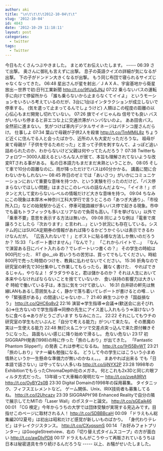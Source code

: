 ```yaml
---
author: aki
title: "\n\t\t\t\t2012-10-04\t\t"
slug: '2012-10-04'
id: 4843
date: '2012-10-29 11:18:11'
layout: post
categories:
  - twitter
tags:
  - Twitter
---
```


今日もたくさんつぶやきました。 まとめてお伝えいたします。 ----- 06:39 さて出撃。 奥さんに御礼も言えずに出撃。 息子の英語クイズの詳細が気になるが出撃。 下の子がドンドン大きくなるが出撃。 もう同じ布団で寝られるサイズじゃなくなってきた。 06:48 星出さんが星を射出／ＪＡＸＡ、宇宙基地から衛星放出－世界で初:日刊工業新聞 http://t.co/9fUaSJNJ 07:22 乗らないバスの運転手に向けて停留所から 「誰も乗らないから止まらなくてイイよ」 というモーションをいろいろ考えているのだが、3台に1台はインタラクションが成立しないで停車する。 (気を遣って止まってるんでしょうけど) 人類はこの程度の距離の以心伝心もまだ開発し切れていない。 07:26 旗でイイじゃんね 信号でも良い バスがいちいち停まると非エコな上に交通渋滞がハンパないのよ。 ああ田舎バス。 全然前に進まない。 気がつけば車内デジタルサイネージはパチンコ屋さんだらけ。 仕事しよ 07:34 葉山で母親が子供2人を殺害 http://t.co/TmMMiL8z ちょうど近くに住んでる人と会ったばかり、近所の人も大変だっただろうな。 祖母が来て母親が「子供を守るためだった」と言って子供を刺すなんて、よっぽど追い詰められたのか、わからないけど父親は何やってたんだろう？ 07:38 Twitterもフォロワー3000人超えるといろんな人が居て、本旨も理解されてないような改変RTされる事がある。 私の日本語力もまだまだ未熟ということか。 08:05 そして車で10分の距離なのに、雨が降っただけでバスは60分かかる。 講義に間に合わないかもしれない～ 08:45 昨日のゼミでは「あいさつ」がいかにコミュニケーションにおいて重要な意味を持つか、という実験を行ったのだけど、「バス停まらないでほしい問題」はまさにこのレベルの話なんだよな～。「イイネ！」ボタンと大して変わらないレベルの情報だけど大きな意味を持つ。 09:04 ちなみにこの現象は本厚木⇒神奈川工科大学行で言うところの「あつぎ大通り」、「市役所入口」などの始発駅から近く、停車可能路線が多いバス停で起きる現象。市中でも最もトラフィックも多いエリアなので負荷も高い。「手を挙げない」以外で「乗車不要」意思を表示する方法は無いか。 09:08 同じような例は「電車で席譲ろうとしたら『次おります』と言われ…」という状況にも存在している。システム的にはSUICA定期券の情報があれば降りるかどうかぐらいは表示できるわけなんだが。 「広告入れないで！」とポストに貼る様な方法しか無いのだろうか？ 15:33 「レポート書けません」『なんで？』 「これからバイトで…」 『なんで演習ある日にバイト入れるの？でレポートいつ書くの？』 その学生の時給は900円だった． RT @o__ob 若いうちの苦労は、買ってでもしてください。時給800円で売った時間のつけを、教員に払わせないでください。 15:36 折角なので研究室の軒先で30分集中して作業してもらったら，難なく書けた． やればできるじゃん，やりなよ！ ダラダラやると，君は儲かるのか？ それは人生において本来やらなければならないことを捨てていないか． 食い扶持の影響力は大きいぞ 時給で働いている子は，本当に気をつけて欲しい． 16:31 白井研の軒先は無線LANもあるし雰囲気もよく，静かで落ち着いてレポートが書けるとの噂… いや「緊張感がある」の間違いじゃないか…？ 21:40 麻生つぶやき「国益損なう」 http://t.co/QHC6q8v2 22:16 演習⇒学生指導⇒会議⇒(歓送会に出そびれる)⇒仕方ないので学生指導⇒同僚の先生にアイス差し入れもらう⇒溶けないうちに食べる⇒ありがとうございます ちなみにカニ。 22:22 それにしてもウチの研究室の学生もだいぶんと「自分で考える能力」がついて来たな。 その悪魔の実は一生使える能力 22:48 無灯火＆二ケツで交差点突っ込んで来た原付轢きそうになった。 路面もいい感じに降り始めで滑るし。 危ない危ない 23:17 初SIGGRAPH発表(1998)の時に作った「旅のしおり」が出てきた。 「Fantastic Phantom Slipper!!」の発表 これは参考になるね。 http://t.co/1H55BvWT 23:21 「旅のしおり」マナー編も勉強になる。 どうして今の学生にはこういう小まめ情熱というか一生懸命な準備力が無いのかねぇ。。。 まあやれば出来る でも「日本語で話さない」は守ってない人多いね http://t.co/jjiNYX2P 23:28 1998年のExhibitionでもらったChromaDepth社のメガネ。 何とこれも2x3Dと同じ片眼フィルタ方式だった。 13年経って大車輪の発明だなー http://t.co/zveA9RVt http://t.co/OyBY2s0B 23:30 Digital Domainの1998年の採用募集。 タイタニック、フィフスエレメントなど。 ゲーム関係、Unix、IRIX技術者も募集してるね。 http://t.co/l2Uhcazv 23:39 SIGGRAPH'98 Enhanced Realityで自分の隣で展示してたMITの「Laser Wall」のポスターと論文。 http://t.co/sGEajk46 00:01 「CG 検定」今年からうちの大学では団体受験が実現する見込みです。目指せこのページに取材される人！ http://t.co/SDBBBcaH 00:09 「ドラえもん総集編2012夏号」は初出は昭和だけど感覚が新しいものばかり。 「身代わりテレビ」はテレイクジスタンス。 http://t.co/CXyqssmS 00:14 「お好みフォトプリンター」はGoogleStreetview、右の「切り替え式タイムスコープ」の方が面白い http://t.co/awDIvPD8 00:17 ドラえもんがこうやって再販されているうちは日本は秘密道具を作り続けるんだろうな ----- 以上、お騒がせいたしました。